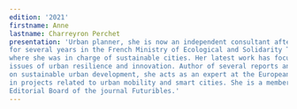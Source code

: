 ```yaml
---
edition: '2021'
firstname: Anne
lastname: Charreyron Perchet
presentation: 'Urban planner, she is now an independent consultant after having worked
for several years in the French Ministry of Ecological and Solidarity Transition
where she was in charge of sustainable cities. Her latest work has focused on
issues of urban resilience and innovation. Author of several reports and articles
on sustainable urban development, she acts as an expert at the European level
in projects related to urban mobility and smart cities. She is a member of the
Editorial Board of the journal Futuribles.'
---
```


